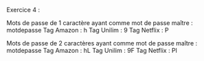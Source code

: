 Exercice 4 :

Mots de passe de 1 caractère ayant comme mot de passe maître : motdepasse
Tag Amazon : h
Tag Unilim : 9
Tag Netflix : P

Mots de passe de 2 caractères ayant comme mot de passe maître : motdepasse
Tag Amazon : hL
Tag Unilim : 9F
Tag Netflix : Pl

